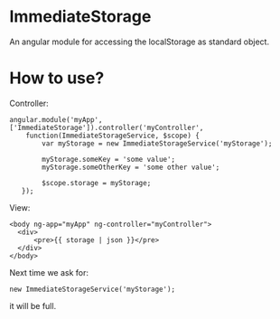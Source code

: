 ImmediateStorage
================

An angular module for accessing the localStorage as standard object.

How to use?
================

Controller:

    angular.module('myApp', ['ImmediateStorage']).controller('myController',
        function(ImmediateStorageService, $scope) {
            var myStorage = new ImmediateStorageService('myStorage');
    
            myStorage.someKey = 'some value';
            myStorage.someOtherKey = 'some other value';
    
            $scope.storage = myStorage;
       });
   
View:

    <body ng-app="myApp" ng-controller="myController">
      <div>
          <pre>{{ storage | json }}</pre>
      </div>
    </body>


Next time we ask for:

    new ImmediateStorageService('myStorage');
  
it will be full.
